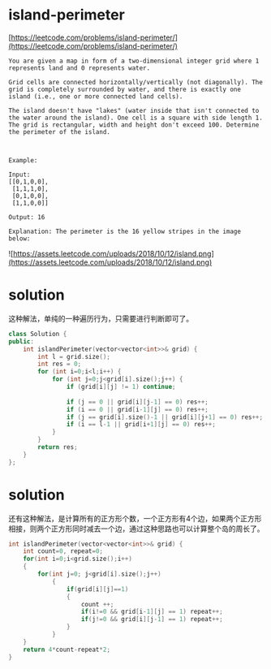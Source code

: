 # island-perimeter

[https://leetcode.com/problems/island-perimeter/](https://leetcode.com/problems/island-perimeter/)

```
You are given a map in form of a two-dimensional integer grid where 1 represents land and 0 represents water.

Grid cells are connected horizontally/vertically (not diagonally). The grid is completely surrounded by water, and there is exactly one island (i.e., one or more connected land cells).

The island doesn't have "lakes" (water inside that isn't connected to the water around the island). One cell is a square with side length 1. The grid is rectangular, width and height don't exceed 100. Determine the perimeter of the island.

 

Example:

Input:
[[0,1,0,0],
 [1,1,1,0],
 [0,1,0,0],
 [1,1,0,0]]

Output: 16

Explanation: The perimeter is the 16 yellow stripes in the image below:
```
![https://assets.leetcode.com/uploads/2018/10/12/island.png](https://assets.leetcode.com/uploads/2018/10/12/island.png)

# solution 

这种解法，单纯的一种遍历行为，只需要进行判断即可了。

```c++
class Solution {
public:
    int islandPerimeter(vector<vector<int>>& grid) {
        int l = grid.size();
        int res = 0;
        for (int i=0;i<l;i++) {
            for (int j=0;j<grid[i].size();j++) {
                if (grid[i][j] != 1) continue;
                
                if (j == 0 || grid[i][j-1] == 0) res++;
                if (i == 0 || grid[i-1][j] == 0) res++;
                if (j == grid[i].size()-1 || grid[i][j+1] == 0) res++;
                if (i == l-1 || grid[i+1][j] == 0) res++;
            }
        }
        return res;
    }
};
```

# solution 

还有这种解法，是计算所有的正方形个数，一个正方形有4个边，如果两个正方形相接，则两个正方形同时减去一个边，通过这种思路也可以计算整个岛的周长了。

```c++
int islandPerimeter(vector<vector<int>>& grid) {
    int count=0, repeat=0;
    for(int i=0;i<grid.size();i++)
    {
        for(int j=0; j<grid[i].size();j++)
            {
                if(grid[i][j]==1)
                {
                    count ++;
                    if(i!=0 && grid[i-1][j] == 1) repeat++;
                    if(j!=0 && grid[i][j-1] == 1) repeat++;
                }
            }
    }
    return 4*count-repeat*2;
}
```